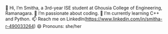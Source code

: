 👋 Hi, I’m Smitha, a 3rd-year ISE student at Ghousia College of Engineering, Ramanagara.
👀 I’m passionate about coding.
🌱 I’m currently learning C++ and Python.
📫 Reach me on LinkedIn(https://www.linkedin.com/in/smitha-r-490033264)
😄 Pronouns: she/her

